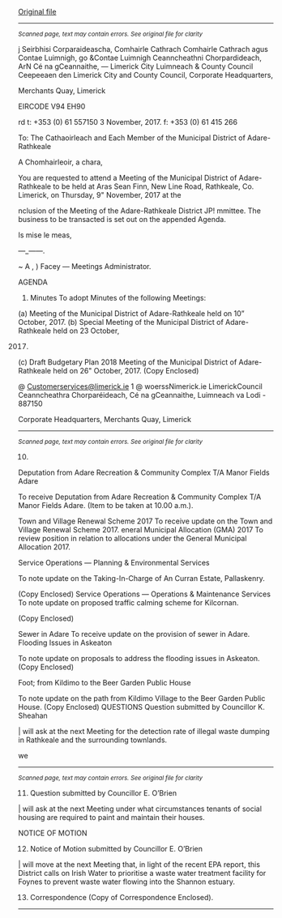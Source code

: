 [Original file](https://www.limerick.ie/sites/default/files/media/documents/2017-11/00%20Agenda%209th%20November%2C%202017.pdf)

---
*<small>Scanned page, text may contain errors. See original file for clarity</small>*  

j Seirbhisi Corparaideascha,
Comhairle Cathrach Comhairle Cathrach agus Contae Luimnigh,
go &Contae Luimnigh Ceanncheathni Chorpardideach,
ArN Cé na gCeannaithe,
— Limerick City Luimneach
& County Council Ceepeeaen den
Limerick City and County Council,
Corporate Headquarters,

Merchants Quay,
Limerick

EIRCODE V94 EH90

rd t: +353 (0) 61 557150
3 November, 2017. f: +353 (0) 61 415 266

To: The Cathaoirleach and Each Member of the Municipal District of Adare-
Rathkeale

A Chomhairleoir, a chara,

You are requested to attend a Meeting of the Municipal District of Adare-Rathkeale to be held at
Aras Sean Finn, New Line Road, Rathkeale, Co. Limerick, on Thursday, 9" November, 2017 at the

nclusion of the Meeting of the Adare-Rathkeale District JP! mmittee. The business to
be transacted is set out on the appended Agenda.

Is mise le meas,

—_——.

~ A ,
)
Facey —
Meetings Administrator.

AGENDA

1. Minutes
To adopt Minutes of the following Meetings:

(a) Meeting of the Municipal District of Adare-Rathkeale held on 10” October, 2017.
(b) Special Meeting of the Municipal District of Adare-Rathkeale held on 23 October,

2017.
(c) Draft Budgetary Plan 2018 Meeting of the Municipal District of Adare-Rathkeale
held on 26" October, 2017.
(Copy Enclosed)

@ Customerservices@limerick.ie
1 @ woerssNimerick.ie
LimerickCouncil
Ceanncheathra Chorparéideach, Cé na gCeannaithe, Luimneach va Lodi - 887150

Corporate Headquarters, Merchants Quay, Limerick


---
*<small>Scanned page, text may contain errors. See original file for clarity</small>*  

10.

Deputation from Adare Recreation & Community Complex T/A Manor Fields Adare

To receive Deputation from Adare Recreation & Community Complex T/A Manor Fields
Adare. (Item to be taken at 10.00 a.m.).

Town and Village Renewal Scheme 2017
To receive update on the Town and Village Renewal Scheme 2017.
eneral Municipal Allocation (GMA) 2017
To review position in relation to allocations under the General Municipal Allocation 2017.

Service Operations — Planning & Environmental Services

To note update on the Taking-In-Charge of An Curran Estate, Pallaskenry.

(Copy Enclosed)
Service Operations — Operations & Maintenance Services
To note update on proposed traffic calming scheme for Kilcornan.

(Copy Enclosed)

Sewer in Adare
To receive update on the provision of sewer in Adare.
Flooding Issues in Askeaton

To note update on proposals to address the flooding issues in Askeaton.
(Copy Enclosed)

Foot; from Kildimo to the Beer Garden Public House

To note update on the path from Kildimo Village to the Beer Garden Public House.
(Copy Enclosed)
QUESTIONS
Question submitted by Councillor K. Sheahan

| will ask at the next Meeting for the detection rate of illegal waste dumping in Rathkeale
and the surrounding townlands.

we


---
*<small>Scanned page, text may contain errors. See original file for clarity</small>*  

11. Question submitted by Councillor E. O’Brien

| will ask at the next Meeting under what circumstances tenants of social housing are
required to paint and maintain their houses.

NOTICE OF MOTION

12. Notice of Motion submitted by Councillor E. O’Brien

| will move at the next Meeting that, in light of the recent EPA report, this District calls on
Irish Water to prioritise a waste water treatment facility for Foynes to prevent waste
water flowing into the Shannon estuary.

13. Correspondence
(Copy of Correspondence Enclosed).


---
